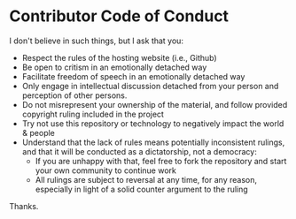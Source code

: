 # Contributor Code of Conduct

I don't believe in such things, but I ask that you: 

 * Respect the rules of the hosting website (i.e., Github)
 * Be open to critism in an emotionally detached way
 * Facilitate freedom of speech in an emotionally detached way
 * Only engage in intellectual discussion detached from your person and perception of other persons.
 * Do not misrepresent your ownership of the material, and follow provided copyright ruling included in the project
 * Try not use this repository or technology to negatively impact the world & people
 * Understand that the lack of rules means potentially inconsistent rulings, and that it will be conducted as a dictatorship, not a democracy:
   * If you are unhappy with that, feel free to fork the repository and start your own community to continue work
   * All rulings are subject to reversal at any time, for any reason, especially in light of a solid counter argument to the ruling

Thanks.

